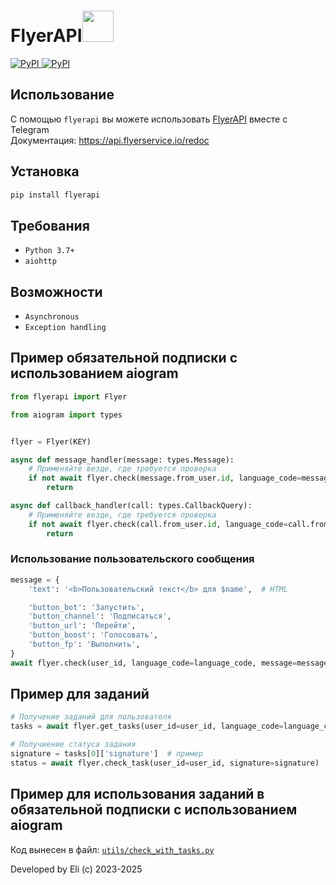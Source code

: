 <div align="left">
    <h1>FlyerAPI<img src="https://telegra.ph/file/e2a2f0526d2937973a70b.png" width=50 height=50></h1>
    <p align="left" >
        <a href="https://pypi.org/project/flyerapi/">
            <img src="https://img.shields.io/pypi/v/flyerapi?style=flat-square" alt="PyPI">
        </a>
        <a href="https://pypi.org/project/flyerapi/">
            <img src="https://img.shields.io/pypi/dm/flyerapi?style=flat-square" alt="PyPI">
        </a>
    </p>
</div>


## Использование

С помощью ``flyerapi`` вы можете использовать <a href="https://api.flyerservice.io/redoc">FlyerAPI</a> вместе с Telegram<br/>
Документация: https://api.flyerservice.io/redoc

## Установка

```bash
pip install flyerapi
```

## Требования
 - ``Python 3.7+``
 - ``aiohttp``

## Возможности
 - ``Asynchronous``
 - ``Exception handling``



## Пример обязательной подписки с использованием aiogram

```python
from flyerapi import Flyer

from aiogram import types


flyer = Flyer(KEY)

async def message_handler(message: types.Message):
    # Применяйте везде, где требуется проверка
    if not await flyer.check(message.from_user.id, language_code=message.from_user.language_code):
        return

async def callback_handler(call: types.CallbackQuery):
    # Применяйте везде, где требуется проверка
    if not await flyer.check(call.from_user.id, language_code=call.from_user.language_code):
        return
```

### Использование пользовательского сообщения

```python
message = {
    'text': '<b>Пользовательский текст</b> для $name',  # HTML

    'button_bot': 'Запустить',
    'button_channel': 'Подписаться',
    'button_url': 'Перейти',
    'button_boost': 'Голосовать',
    'button_fp': 'Выполнить',
}
await flyer.check(user_id, language_code=language_code, message=message)
```


## Пример для заданий

```python
# Получение заданий для пользователя
tasks = await flyer.get_tasks(user_id=user_id, language_code=language_code, limit=5)

# Получиение статуса задания
signature = tasks[0]['signature']  # пример
status = await flyer.check_task(user_id=user_id, signature=signature)

```


## Пример для использования заданий в обязательной подписки с использованием aiogram

Код вынесен в файл: [`utils/check_with_tasks.py`](utils/check_with_tasks.py)


Developed by Eli (c) 2023-2025